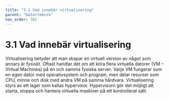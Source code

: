 ```yaml
---
title: "3.1 Vad innebär virtualisering"
parent: "Datorteknik"
nav_order: 301
---
```


# 3.1 Vad innebär virtualisering

Virtualisering betyder att man skapar en virtuell version av något som annars är fysiskt. Oftast handlar det om att köra flera virtuella datorer (VM – Virtual Machines) på en och samma fysiska server. Varje VM fungerar som en egen dator med operativsystem och program, men delar resurser som CPU, minne och disk med andra VM på samma hårdvara.
Virtualisering styrs av ett lager som kallas hypervisor. Hypervisorn gör det möjligt att starta, stoppa och hantera virtuella maskiner på ett kontrollerat sätt.